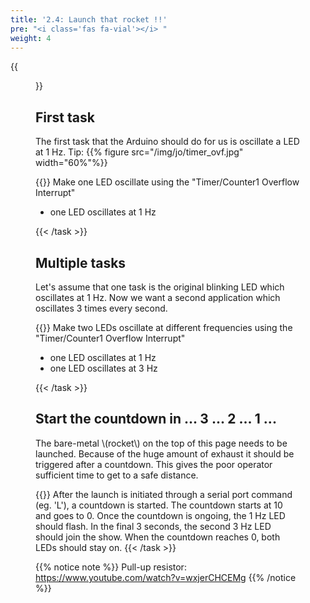 ```yaml
---
title: '2.4: Launch that rocket !!'
pre: "<i class='fas fa-vial'></i> "
weight: 4
---
```


{{<figure src="/img/spacex_spaceship.jpeg" title="image source: businessinsider.com">}}

## First task
The first task that the Arduino should do for us is oscillate a LED at 1 Hz. Tip:
{{% figure src="/img/jo/timer_ovf.jpg" width="60%"%}}

{{<task>}}
Make one LED oscillate using the "Timer/Counter1 Overflow Interrupt"
<ul>
  <li>one LED oscillates at 1 Hz</li>
</ul>
{{< /task >}}

## Multiple tasks

Let's assume that one task is the original blinking LED which oscillates at 1 Hz. Now we want a second application which oscillates 3 times every second.

{{<task>}}
Make two LEDs oscillate at different frequencies using the "Timer/Counter1 Overflow Interrupt"
<ul>
  <li>one LED oscillates at 1 Hz</li>
  <li>one LED oscillates at 3 Hz</li>
</ul>
{{< /task >}}


## Start the countdown in ... 3 ... 2 ... 1 ...

The bare-metal \\(rocket\\) on the top of this page needs to be launched. Because of the huge amount of exhaust it should be triggered after a countdown. This gives the poor operator sufficient time to get to a safe distance.

{{<task>}}
After the launch is initiated through a serial port command (eg. 'L'), a countdown is started. The countdown starts at 10 and goes to 0. Once the countdown is ongoing, the 1 Hz LED should flash. In the final 3 seconds, the second 3 Hz LED should join the show. When the countdown reaches 0, both LEDs should stay on.
{{< /task >}}



{{% notice note %}}
Pull-up resistor: https://www.youtube.com/watch?v=wxjerCHCEMg
{{% /notice %}}